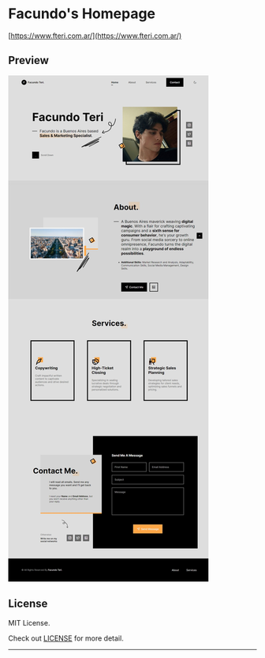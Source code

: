 # Facundo's Homepage

[https://www.fteri.com.ar/](https://www.fteri.com.ar/)

## Preview

![Preview](./assets/img/preview.jpeg)

## License

MIT License.

Check out [LICENSE](./LICENSE) for more detail.

---
